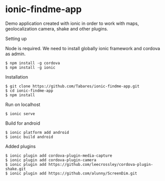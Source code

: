 # ionic-findme-app
Demo application created with ionic in order to work with maps, geolocalization camera, shake and other plugins.

Setting up

Node is required. We need to install globally ionic framework and cordova as admin.
```
$ npm install -g cordova
$ npm install -g ionic
```

Installation
```
$ git clone https://github.com/Tabares/ionic-findme-app.git
$ cd ionic-findme-app
$ npm install
```

Run on localhost
```
$ ionic serve
```


Build for android
```
$ ionic platform add android
$ ionic build android
```

Added plugins
```
$ ionic plugin add cordova-plugin-media-capture
$ ionic plugin add cordova-plugin-camera
$ ionic plugin add https://github.com/leecrossley/cordova-plugin-shake.git
$ ionic plugin add https://github.com/alunny/ScreenDim.git
```
